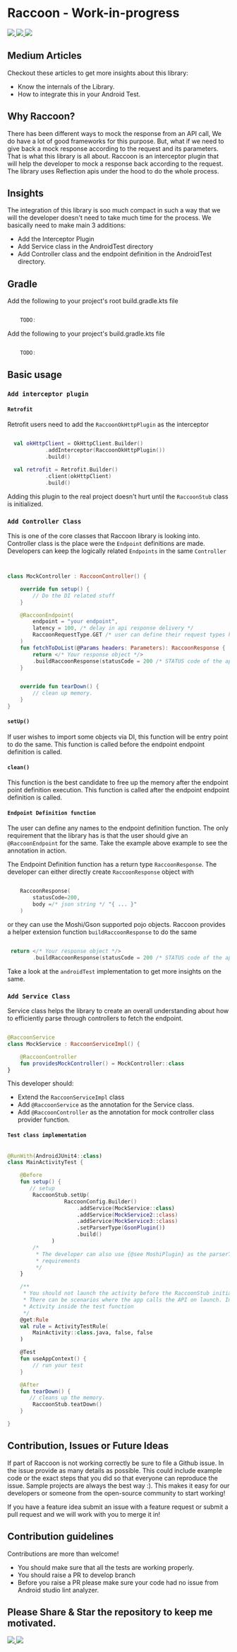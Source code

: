# Raccoon - Work-in-progress



 <a href = "https://github.com/iamjosephmj/Raccoon/actions/workflows/android.yml">
      <img src = "https://github.com/iamjosephmj/Raccoon/actions/workflows/android.yml/badge.svg" />
 </a>
  
 <a href = "https://github.com/iamjosephmj/Raccoon">
    <img src = "https://img.shields.io/github/stars/iamjosephmj/Raccoon" />
 </a>
 
 <a href = "https://github.com/iamjosephmj/Raccoon/blob/master/LICENSE">
     <img src = "https://img.shields.io/github/license/iamjosephmj/Raccoon" />
 </a> 

## Medium Articles

Checkout these articles to get more insights about this library:

- Know the internals of the Library.
- How to integrate this in your Android Test.

## Why Raccoon?

There has been different ways to mock the response from an API call, We do have a lot of good frameworks
for this purpose. But, what if we need to give back a mock response according to the request and its
parameters. That is what this library is all about. Raccoon is an interceptor plugin that will help the
developer to mock a response back according to the request. The library uses Reflection apis under the hood
to do the whole process.

## Insights

The integration of this library is soo much compact in such a way that we will the developer
doesn't need to take much time for the process. We basically need to make main 3 additions:

- Add the Interceptor Plugin
- Add Service class in the AndroidTest directory
- Add Controller class and the endpoint definition in the AndroidTest directory.

##  Gradle

Add the following to your project's root build.gradle.kts file


```kotlin

    TODO:

```

Add the following to your project's build.gradle.kts file

```kotlin

    TODO:

```

## Basic usage

### `Add interceptor plugin`
#### `Retrofit`

Retrofit users need to add the `RaccoonOkHttpPlugin` as the interceptor

```kotlin

  val okHttpClient = OkHttpClient.Builder()
            .addInterceptor(RaccoonOkHttpPlugin())
            .build()

  val retrofit = Retrofit.Builder()
            .client(okHttpClient)
            .build()

```

Adding this plugin to the real project doesn't hurt until the `RaccoonStub` class is initialized.

### `Add Controller Class`

This is one of the core classes that Raccoon library is looking into. Controller class is the place
were the `Endpoint` definitions are made. Developers can keep the logically related `Endpoints` in
the same `Controller`

```kotlin


class MockController : RaccoonController() {

    override fun setup() {
        // Do the DI related stuff
    }

    @RaccoonEndpoint(
        endpoint = "your endpoint",
        latency = 100, /* delay in api response delivery */
        RaccoonRequestType.GET /* user can define their request types here */
    )
    fun fetchToDoList(@Params headers: Parameters): RaccoonResponse {
        return </* Your response object */>
        .buildRaccoonResponse(statusCode = 200 /* STATUS code of the api response */)
    }


    override fun tearDown() {
        // clean up memory.
    }
}

```

#### `setUp()`

If user wishes to import some objects via DI, this function will be entry point to do the same.
This function is called before the endpoint endpoint definition is called.

#### `clean()`

This function is the best candidate to free up the memory after the endpoint point definition
execution. This function is called after the endpoint endpoint definition is called.

#### `Endpoint Definition function`

The user can define any names to the endpoint definition function. The only requirement that the
library has is that the user should give an `@RaccoonEndpoint` for the same. Take the example above
example to see the annotation in action.

The Endpoint Definition function has a return type `RaccoonResponse`. The developer can either
directly create `RaccoonResponse` object with

```kotlin

    RaccoonResponse(
        statusCode=200,
        body =/* json string */ "{ ... }"
    )

```

or they can use the Moshi/Gson supported pojo objects. Raccoon provides a helper extension
function `buildRaccoonResponse` to do the same

```kotlin

 return </* Your response object */>
        .buildRaccoonResponse(statusCode = 200 /* STATUS code of the api response */)

```


Take a look at the `androidTest` implementation to get more insights on the same.


### `Add Service Class`

Service class helps the library to create an overall understanding about how to efficiently parse
through controllers to fetch the endpoint.

```kotlin

@RaccoonService
class MockService : RaccoonServiceImpl() {

    @RaccoonController
    fun providesMockController() = MockController::class
}

```

This developer should:

- Extend the `RaccoonServiceImpl` class
- Add `@RaccoonService` as the annotation for the Service class.
- Add `@RaccoonController` as the annotation for mock controller class provider function.

#### `Test class implementation`

```kotlin

@RunWith(AndroidJUnit4::class)
class MainActivityTest {

    @Before
    fun setup() {
       // setup
        RaccoonStub.setUp(
                  RaccoonConfig.Builder()
                      .addService(MockService::class)
                      .addService(MockService2::class)
                      .addService(MockService3::class)
                      .setParserType(GsonPlugin())
                      .build()
              )
        /*
         * The developer can also use {@see MoshiPlugin} as the parserType as per the project
         * requirements
         */
    }

    /**
     * You should not launch the activity before the RaccoonStub initialization.
     * There can be scenarios where the app calls the API on launch. In such cases only launch the
     * Activity inside the test function
     */
    @get:Rule
    val rule = ActivityTestRule(
        MainActivity::class.java, false, false
    )

    @Test
    fun useAppContext() {
        // run your test
    }

    @After
    fun tearDown() {
       // cleans up the memory.
        RaccoonStub.teatDown()
    }

}

```

## Contribution, Issues or Future Ideas

If part of Raccoon is not working correctly be sure to file a Github issue. In the issue provide as
many details as possible. This could include example code or the exact steps that you did so that
everyone can reproduce the issue. Sample projects are always the best way :). This makes it easy
for our developers or someone from the open-source community to start working!

If you have a feature idea submit an issue with a feature request or submit a pull request and we
will work with you to merge it in!

## Contribution guidelines

Contributions are more than welcome!

- You should make sure that all the tests are working properly.
- You should raise a PR to develop branch
- Before you raise a PR please make sure your code had no issue from Android studio lint analyzer.

## Please Share & Star the repository to keep me motivated.
  <a href = "https://github.com/iamjosephmj/Raccoon">
     <img src = "https://img.shields.io/github/stars/iamjosephmj/Raccoon" />
  </a>
  <a href = "https://twitter.com/iamjosephmj">
     <img src = "https://img.shields.io/twitter/url?label=follow&style=social&url=https%3A%2F%2Ftwitter.com" />
  </a>

